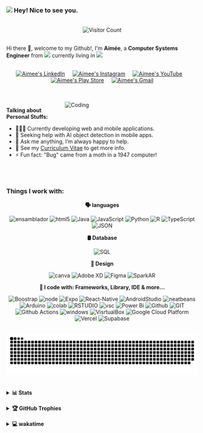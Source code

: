 ### <img src="https://slackmojis.com/emojis/10796-among_us_party/download" width="30"/> Hey! Nice to see you.

<br>
<div align="center">
    <img src="https://profile-counter.glitch.me/{EmePin}/count.svg" alt="Visitor Count">
</div>
<br>



Hi there 👋, welcome to my Github!, I'm **Aimée**, a **Computer Systems Engineer** from <img src="https://cdn-icons-png.flaticon.com/512/630/630615.png" width="13"/> currently living in <img src="https://cdn-icons-png.flaticon.com/512/630/630615.png" width="13"/> 
<br>
<br>
<p align="center">
    <a href="https://www.linkedin.com/in/aimee-pineda/"><img alt="Aimee's LinkedIn" width="25px" src="https://cdn.jsdelivr.net/npm/simple-icons@v3/icons/linkedin.svg"/></a>&nbsp;&nbsp;&nbsp;&nbsp;
    <a href="https://www.instagram.com/ai.meine/"><img alt="Aimee's Instagram" width="25px" src="https://cdn.jsdelivr.net/npm/simple-icons@v3/icons/instagram.svg"/></a>&nbsp;&nbsp;&nbsp;&nbsp;
    <a href="https://youtube.com/@aimeepineda8400"><img alt="Aimee's YouTube" width="25px" src="https://cdn.jsdelivr.net/npm/simple-icons@v3/icons/youtube.svg"/></a>&nbsp;&nbsp;&nbsp;&nbsp;
    <a href="https://play.google.com/store/apps/developer?id=Aim%C3%A9e+Pineda"><img alt="Aimee's Play Store" width="25px" src="https://cdn.jsdelivr.net/npm/simple-icons@v3/icons/googleplay.svg"/></a>&nbsp;&nbsp;&nbsp;&nbsp;
    <a href="mailto:aimeepinedanivon@gmail.com"><img alt="Aimee's Gmail" width="25px" src="https://cdn.jsdelivr.net/npm/simple-icons@v3/icons/gmail.svg"/></a>
</p>

<br>
<br>

<img align="right" width=350px alt="Coding" src="https://media.giphy.com/media/137EaR4vAOCn1S/giphy.gif" />

**Talking about Personal Stuffs:**

- 👩🏻‍💻 Currently developing web and mobile applications.  
- 🤝 Seeking help with AI object detection in mobile apps.  
- 💬 Ask me anything, I’m always happy to help.  
- 📝 See my [Curriculum Vitae](https://drive.google.com/file/d/1jZVrHrpRDrfxKXdMv-O9ra9WKzkDXZg8/view?usp=sharing) to get more info.  
- ⚡ Fun fact: "Bug" came from a moth in a 1947 computer!  


<br>
<br>


### Things I work with:

<div align="center">

<b>🗣️ languages</b>

![ensamblador](https://img.shields.io/badge/Assembly-654FF0?style=flat-square&logo=Assembly&logoColor=white)
![html5](https://img.shields.io/badge/HTML5-E34F26?style=flat-square&logo=html5&logoColor=white) 
![Java](https://img.shields.io/badge/java-%23ED8B00.svg?style=flat-square&logo=java&logoColor=white) 
![JavaScript](https://img.shields.io/badge/JavaScript-323330?style=flat-square&logo=javascript&logoColor=F7DF1E) 
![Python](https://img.shields.io/badge/python-3670A0?style=flat-square&logo=python&logoColor=ffdd54) 
![R](https://img.shields.io/badge/R-276DC3?style=flat-square&logo=r&logoColor=white) 
![TypeScript](https://img.shields.io/badge/TypeScript-007ACC?style=flat-square&logo=typescript&logoColor=white)
![JSON](https://img.shields.io/badge/JSON-000000?style=flat-square&logo=json&logoColor=white)

<b>🛢 Database</b>

![SQL](https://img.shields.io/badge/SQL-003B57?style=flat-square&logo=postgresql&logoColor=white)

<b>🎨 Design</b>

![canva](https://img.shields.io/badge/Canva-%2300C4CC.svg?&style=flat-square&logo=Canva&logoColor=white) 
![Adobe XD](https://img.shields.io/badge/Adobe%20XD-470137?style=flat-square&logo=Adobe%20XD&logoColor=#FF61F6) 
![Figma](https://img.shields.io/badge/Figma-F24E1E?style=flat-square&logo=figma&logoColor=white) 
![SparkAR](https://img.shields.io/badge/Spark%20AR-FF5C83?style=flat-square&logo=SparkAR&logoColor=white)

<b>🚀 I code with: Frameworks, Library, IDE & more...</b>

![Boostrap](https://img.shields.io/badge/Bootstrap-563D7C?style=flat-square&logo=bootstrap&logoColor=white) 
![node](https://img.shields.io/badge/Node.js-339933?style=flat-square&logo=nodedotjs&logoColor=white) 
![Expo](https://img.shields.io/badge/Expo-1B1F23?style=flat-square&logo=expo&logoColor=white) 
![React-Native](https://img.shields.io/badge/React_Native-20232A?style=flat-square&logo=react&logoColor=61DAFB) 
![AndroidStudio](https://img.shields.io/badge/Android_Studio-3DDC84?style=flat-square&logo=android-studio&logoColor=white) 
![neatbeans](https://img.shields.io/badge/apache%20netbeans-1B6AC6?style=flat-square&logo=apache%20netbeans%20IDE&logoColor=white) 
![Arduino](https://img.shields.io/badge/Arduino_IDE-00979D?style=flat-square&logo=arduino&logoColor=white) 
![colab](https://img.shields.io/badge/Colab-F9AB00?style=flat-square&logo=googlecolab&color=525252) 
![RSTUDIO](https://img.shields.io/badge/RStudio-75AADB?style=flat-square&logo=RStudio&logoColor=white) 
![vsc](https://img.shields.io/badge/VSCode-0078D4?style=flat-square&logo=visual%20studio%20code&logoColor=white) 
![Power Bi](https://img.shields.io/badge/PowerBI-F2C811?style=flat-square&logo=Power%20BI&logoColor=white) 
![Github](https://img.shields.io/badge/GitHub%20Pages-222222?style=flat-square&logo=GitHub%20Pages&logoColor=white) 
![GIT](https://img.shields.io/badge/GIT-E44C30?style=flat-square&logo=git&logoColor=white) 
![Github Actions](https://img.shields.io/badge/Github%20Actions-282a2e?style=flat-square&logo=githubactions&logoColor=367cfe) 
![windows](https://img.shields.io/badge/Windows-0078D6?style=flat-square&logo=windows&logoColor=white) 
![VisrtualBox](https://img.shields.io/badge/VirtualBox-21416b?style=flat-square&logo=VirtualBox&logoColor=white) 
![Google Cloud Platform](https://img.shields.io/badge/Google%20Cloud%20Platform-4285F4?style=flat-square&logo=googlecloud&logoColor=white)
![Vercel](https://img.shields.io/badge/Vercel-000000?style=flat-square&logo=vercel&logoColor=white)
![Supabase](https://img.shields.io/badge/Supabase-%233DAF4B.svg?style=flat-square&logo=supabase&logoColor=white) 

</div>

<br>
<div align="center">
    <img src="https://github.com/EmePin/EmePin/blob/output/github-snake.svg" alt="snake gif"/>
</div>
<br>
<br>

<details>
  <summary>
    <b>📊 Stats</b>

  </summary>
  <br>

<div align="center">
	
 
![](https://github-profile-summary-cards.vercel.app/api/cards/profile-details?username=EmePin&theme=dracula)	
[![](https://github-readme-stats.vercel.app/api?username=emepin&theme=dracula&hide_border=false&include_all_commits=true&count_private=false&show_icons=true)](https://github.com/emepin/github-readme-stats)
![](https://github-readme-streak-stats.herokuapp.com/?user=emepin&theme=dracula&hide_border=false)
![](https://github-readme-stats.vercel.app/api/top-langs/?username=emepin&theme=dracula&hide_border=false&include_all_commits=true&count_private=false&layout=compact)

[![Ashutosh's github activity graph](https://github-readme-activity-graph.vercel.app/graph?username=EmePin&theme=dracula)](https://github.com/EmePin/github-readme-activity-graph)


<!-- 
<a href="https://codestats.net/users/WEGFan">
  <img src='https://codestats-readme.wegfan.cn/history-graph/WEGFan?width=1000&height=300&timezone=08:00&history_days=30&max_languages=12&language_colors=["3e4053","f15854","5da5da","faa43a","60bd68","f17cb0","b2912f","00897b","b276b2","ffc0cb","cddc39","7e57c2","bdbdbd"]' alt="WEGFan's Code::Stats history graph" />
</a>
-->



</div>
</details>

  


<br>
<details>
  <summary>
<b>🏆 GitHub Trophies</b>

  </summary>


<br>
<div align="center">
	
![](https://github-profile-trophy.vercel.app/?username=emepin&theme=dracula&no-frame=false&no-bg=false&margin-w=20)

</div>

</details>












<!-- spoty
![Alt text](https://spotify-recently-played-readme.vercel.app/api?user=22fnpkcydd7ignrvtbjlwh5di)

![Alt text](https://spotify-recently-played-readme.vercel.app/api?user=22fnpkcydd7ignrvtbjlwh5di&count={count})

![Alt text](https://spotify-recently-played-readme.vercel.app/api?user=22fnpkcydd7ignrvtbjlwh5di&unique={true|1|on|yes}) 

![Alt text](https://spotify-recently-played-readme.vercel.app/api?user=22fnpkcydd7ignrvtbjlwh5di&unique={true|1|on|yes})
-->



<br>
<details>
  <summary>
<b>💻 wakatime</b>
  </summary>
<br>


<div align="left">
	<!--START_SECTION:aim-->

```txt
From: 10 October 2023 - To: 15 May 2025

Total Time: 1,124 hrs 18 mins

JavaScript        919 hrs 37 mins ████████████████████▒░░░░   81.61 %
JSON              71 hrs 37 mins  █▓░░░░░░░░░░░░░░░░░░░░░░░   06.36 %
Python            36 hrs 19 mins  ▓░░░░░░░░░░░░░░░░░░░░░░░░   03.22 %
TypeScript        29 hrs 45 mins  ▓░░░░░░░░░░░░░░░░░░░░░░░░   02.64 %
Markdown          18 hrs 21 mins  ▒░░░░░░░░░░░░░░░░░░░░░░░░   01.63 %
CSS               12 hrs 16 mins  ▒░░░░░░░░░░░░░░░░░░░░░░░░   01.09 %
Text              10 hrs 40 mins  ▒░░░░░░░░░░░░░░░░░░░░░░░░   00.95 %
SQL               7 hrs 51 mins   ▒░░░░░░░░░░░░░░░░░░░░░░░░   00.70 %
HTML              4 hrs 5 mins    ░░░░░░░░░░░░░░░░░░░░░░░░░   00.36 %
Prolog            3 hrs 29 mins   ░░░░░░░░░░░░░░░░░░░░░░░░░   00.31 %
Other             2 hrs 36 mins   ░░░░░░░░░░░░░░░░░░░░░░░░░   00.23 %
```

<!--END_SECTION:aim-->
</div>






<!--START_SECTION:waka-->
![Code Time](http://img.shields.io/badge/Code%20Time-1%2C126%20hrs%2055%20mins-blue)

![Profile Views](http://img.shields.io/badge/Profile%20Views-0-blue)

![Lines of code](https://img.shields.io/badge/From%20Hello%20World%20I%27ve%20Written-3.8%20million%20lines%20of%20code-blue)

**🐱 My GitHub Data** 

> 📦 538.3 kB Used in GitHub's Storage 
 > 
> 🏆 77 Contributions in the Year 2025
 > 
> 💼 Opted to Hire
 > 
> 📜 59 Public Repositories 
 > 
> 🔑 47 Private Repositories 
 > 
**I'm a Night 🦉** 

```text
🌞 Morning                111 commits         ⬜⬜⬜⬜⬜⬜⬜⬜⬜⬜⬜⬜⬜⬜⬜⬜⬜⬜⬜⬜⬜⬜⬜⬜⬜   01.90 % 
🌆 Daytime                1780 commits        ⬛⬛⬛⬛⬛⬛⬛⬛⬜⬜⬜⬜⬜⬜⬜⬜⬜⬜⬜⬜⬜⬜⬜⬜⬜   30.48 % 
🌃 Evening                3758 commits        ⬛⬛⬛⬛⬛⬛⬛⬛⬛⬛⬛⬛⬛⬛⬛⬛⬜⬜⬜⬜⬜⬜⬜⬜⬜   64.35 % 
🌙 Night                  191 commits         ⬛⬜⬜⬜⬜⬜⬜⬜⬜⬜⬜⬜⬜⬜⬜⬜⬜⬜⬜⬜⬜⬜⬜⬜⬜   03.27 % 
```
📅 **I'm Most Productive on Tuesday** 

```text
Monday                   949 commits         ⬛⬛⬛⬛⬜⬜⬜⬜⬜⬜⬜⬜⬜⬜⬜⬜⬜⬜⬜⬜⬜⬜⬜⬜⬜   16.25 % 
Tuesday                  1025 commits        ⬛⬛⬛⬛⬜⬜⬜⬜⬜⬜⬜⬜⬜⬜⬜⬜⬜⬜⬜⬜⬜⬜⬜⬜⬜   17.55 % 
Wednesday                1000 commits        ⬛⬛⬛⬛⬜⬜⬜⬜⬜⬜⬜⬜⬜⬜⬜⬜⬜⬜⬜⬜⬜⬜⬜⬜⬜   17.12 % 
Thursday                 857 commits         ⬛⬛⬛⬛⬜⬜⬜⬜⬜⬜⬜⬜⬜⬜⬜⬜⬜⬜⬜⬜⬜⬜⬜⬜⬜   14.67 % 
Friday                   735 commits         ⬛⬛⬛⬜⬜⬜⬜⬜⬜⬜⬜⬜⬜⬜⬜⬜⬜⬜⬜⬜⬜⬜⬜⬜⬜   12.59 % 
Saturday                 625 commits         ⬛⬛⬛⬜⬜⬜⬜⬜⬜⬜⬜⬜⬜⬜⬜⬜⬜⬜⬜⬜⬜⬜⬜⬜⬜   10.70 % 
Sunday                   649 commits         ⬛⬛⬛⬜⬜⬜⬜⬜⬜⬜⬜⬜⬜⬜⬜⬜⬜⬜⬜⬜⬜⬜⬜⬜⬜   11.11 % 
```


📊 **This Week I Spent My Time On** 

```text
🕑︎ Time Zone: America/Mexico_City

💬 Programming Languages: 
No Activity Tracked This Week

🔥 Editors: 
No Activity Tracked This Week

🐱‍💻 Projects: 
No Activity Tracked This Week

💻 Operating System: 
No Activity Tracked This Week
```

**I Mostly Code in JavaScript** 

```text
JavaScript               19 repos            ⬛⬛⬛⬛⬛⬛⬛⬜⬜⬜⬜⬜⬜⬜⬜⬜⬜⬜⬜⬜⬜⬜⬜⬜⬜   26.39 % 
TypeScript               13 repos            ⬛⬛⬛⬛⬛⬜⬜⬜⬜⬜⬜⬜⬜⬜⬜⬜⬜⬜⬜⬜⬜⬜⬜⬜⬜   18.06 % 
HTML                     11 repos            ⬛⬛⬛⬛⬜⬜⬜⬜⬜⬜⬜⬜⬜⬜⬜⬜⬜⬜⬜⬜⬜⬜⬜⬜⬜   15.28 % 
Jupyter Notebook         4 repos             ⬛⬜⬜⬜⬜⬜⬜⬜⬜⬜⬜⬜⬜⬜⬜⬜⬜⬜⬜⬜⬜⬜⬜⬜⬜   05.56 % 
Python                   4 repos             ⬛⬜⬜⬜⬜⬜⬜⬜⬜⬜⬜⬜⬜⬜⬜⬜⬜⬜⬜⬜⬜⬜⬜⬜⬜   05.56 % 
```



**Timeline**

![Lines of Code chart](https://raw.githubusercontent.com/EmePin/EmePin/main/assets/bar_graph.png)


 Last Updated on 16/05/2025 02:17:33 UTC
<!--END_SECTION:waka-->



</details>

<br>




